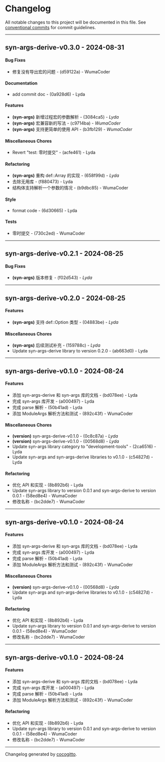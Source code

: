 # Changelog
All notable changes to this project will be documented in this file. See [conventional commits](https://www.conventionalcommits.org/) for commit guidelines.

- - -
## syn-args-derive-v0.3.0 - 2024-08-31
#### Bug Fixes
- 修复没有导出宏的问题 - (d59122a) - WumaCoder
#### Documentation
- add commit doc - (0a928d6) - Lyda
#### Features
- **(syn-args)** 新增过程宏的参数解析 - (3084ca5) - *Lyda*
- **(syn-args)** 宏兼容新的写法 - (c9714ba) - *WumaCoder*
- **(syn-args)** 支持更简单的使用 API - (b3fb129) - *WumaCoder*
#### Miscellaneous Chores
- Revert "test: 零时提交" - (acfe461) - Lyda
#### Refactoring
- **(syn-args)** 重构 def::Array 的实现 - (658f99d) - *Lyda*
- 去除无用库 - (f880473) - Lyda
- 结构体支持解析一个参数的情况 - (b9dbc85) - WumaCoder
#### Style
- format code - (6d30665) - Lyda
#### Tests
- 零时提交 - (730c2ed) - WumaCoder

- - -

## syn-args-derive-v0.2.1 - 2024-08-25
#### Bug Fixes
- **(syn-args)** 版本修复 - (f02d543) - *Lyda*

- - -

## syn-args-derive-v0.2.0 - 2024-08-25
#### Features
- **(syn-args)** 支持 def::Option 类型 - (04883be) - *Lyda*
#### Miscellaneous Chores
- **(syn-args)** 后续测试补充 - (159788c) - *Lyda*
- Update syn-args-derive library to version 0.2.0 - (ab663d0) - Lyda

- - -

## syn-args-derive-v0.1.0 - 2024-08-24
#### Features
- 添加 syn-args-derive 和 syn-args 库的文档 - (bd078ee) - Lyda
- 完成 syn-args 库开发 - (a000497) - Lyda
- 完成 parse 解析 - (50b41ad) - Lyda
- 添加 ModuleArgs 解析方法和测试 - (892c43f) - WumaCoder
#### Miscellaneous Chores
- **(version)** syn-args-derive-v0.1.0 - (0c8c87a) - *Lyda*
- **(version)** syn-args-derive-v0.1.0 - (00568d8) - *Lyda*
- Update syn-args library category to "development-tools" - (2ca6516) - Lyda
- Update syn-args and syn-args-derive libraries to v0.1.0 - (c54827d) - Lyda
#### Refactoring
- 优化 API 和实现 - (8b892b6) - Lyda
- Update syn-args library to version 0.0.1 and syn-args-derive to version 0.0.1 - (58ed8e4) - WumaCoder
- 修改名称 - (bc2dde7) - WumaCoder

- - -

## syn-args-derive-v0.1.0 - 2024-08-24
#### Features
- 添加 syn-args-derive 和 syn-args 库的文档 - (bd078ee) - Lyda
- 完成 syn-args 库开发 - (a000497) - Lyda
- 完成 parse 解析 - (50b41ad) - Lyda
- 添加 ModuleArgs 解析方法和测试 - (892c43f) - WumaCoder
#### Miscellaneous Chores
- **(version)** syn-args-derive-v0.1.0 - (00568d8) - *Lyda*
- Update syn-args and syn-args-derive libraries to v0.1.0 - (c54827d) - Lyda
#### Refactoring
- 优化 API 和实现 - (8b892b6) - Lyda
- Update syn-args library to version 0.0.1 and syn-args-derive to version 0.0.1 - (58ed8e4) - WumaCoder
- 修改名称 - (bc2dde7) - WumaCoder

- - -

## syn-args-derive-v0.1.0 - 2024-08-24
#### Features
- 添加 syn-args-derive 和 syn-args 库的文档 - (bd078ee) - Lyda
- 完成 syn-args 库开发 - (a000497) - Lyda
- 完成 parse 解析 - (50b41ad) - Lyda
- 添加 ModuleArgs 解析方法和测试 - (892c43f) - WumaCoder
#### Refactoring
- 优化 API 和实现 - (8b892b6) - Lyda
- Update syn-args library to version 0.0.1 and syn-args-derive to version 0.0.1 - (58ed8e4) - WumaCoder
- 修改名称 - (bc2dde7) - WumaCoder

- - -

Changelog generated by [cocogitto](https://github.com/cocogitto/cocogitto).